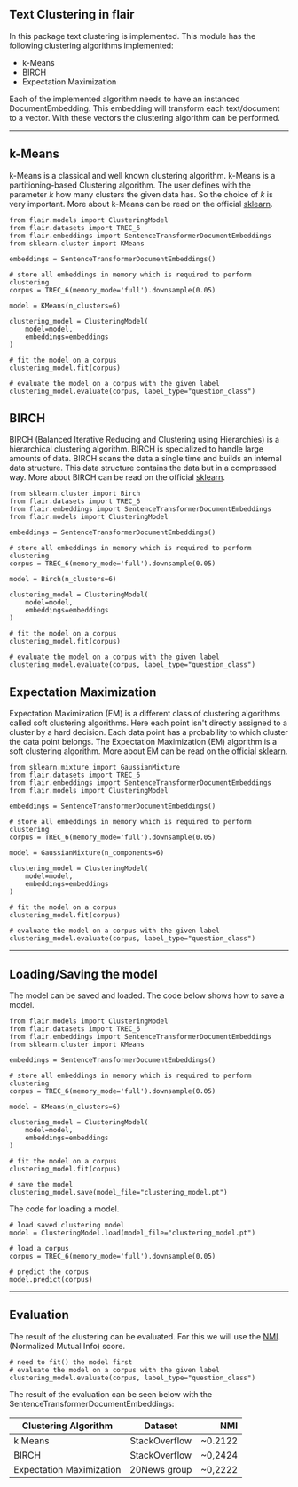 Text Clustering in flair
----------

In this package text clustering is implemented. This module has the following
clustering algorithms implemented:
- k-Means
- BIRCH
- Expectation Maximization

Each of the implemented algorithm needs to have an instanced DocumentEmbedding. This embedding will
transform each text/document to a vector. With these vectors the clustering algorithm can be performed.

---------------------------

k-Means
------
k-Means is a classical and well known clustering algorithm. k-Means is a partitioning-based Clustering algorithm.
The user defines with the parameter *k* how many clusters the given data has.
So the choice of *k* is very important.
More about k-Means can be read on the official [sklearn](https://scikit-learn.org/stable/modules/generated/sklearn.cluster.KMeans.html).


```
from flair.models import ClusteringModel
from flair.datasets import TREC_6
from flair.embeddings import SentenceTransformerDocumentEmbeddings
from sklearn.cluster import KMeans

embeddings = SentenceTransformerDocumentEmbeddings()

# store all embeddings in memory which is required to perform clustering
corpus = TREC_6(memory_mode='full').downsample(0.05)

model = KMeans(n_clusters=6)

clustering_model = ClusteringModel(
    model=model,
    embeddings=embeddings
)

# fit the model on a corpus
clustering_model.fit(corpus)

# evaluate the model on a corpus with the given label
clustering_model.evaluate(corpus, label_type="question_class")
```

BIRCH
---------
BIRCH (Balanced Iterative Reducing and Clustering using Hierarchies) is a hierarchical clustering algorithm.
BIRCH is specialized to handle large amounts of data. BIRCH scans the data a single time and builds an internal data
structure. This data structure contains the data but in a compressed way.
More about BIRCH can be read on the official [sklearn](https://scikit-learn.org/stable/modules/generated/sklearn.cluster.Birch.html).

```
from sklearn.cluster import Birch
from flair.datasets import TREC_6
from flair.embeddings import SentenceTransformerDocumentEmbeddings
from flair.models import ClusteringModel

embeddings = SentenceTransformerDocumentEmbeddings()

# store all embeddings in memory which is required to perform clustering
corpus = TREC_6(memory_mode='full').downsample(0.05)

model = Birch(n_clusters=6)

clustering_model = ClusteringModel(
    model=model,
    embeddings=embeddings
)

# fit the model on a corpus
clustering_model.fit(corpus)

# evaluate the model on a corpus with the given label
clustering_model.evaluate(corpus, label_type="question_class")
```


Expectation Maximization
--------------------------
Expectation Maximization (EM) is a different class of clustering algorithms called soft clustering algorithms.
Here each point isn't directly assigned to a cluster by a hard decision.
Each data point has a probability to which cluster the data point belongs. The Expectation Maximization (EM)
algorithm is a soft clustering algorithm.
More about EM can be read on the official [sklearn](https://scikit-learn.org/stable/modules/generated/sklearn.mixture.GaussianMixture.html).


```
from sklearn.mixture import GaussianMixture
from flair.datasets import TREC_6
from flair.embeddings import SentenceTransformerDocumentEmbeddings
from flair.models import ClusteringModel

embeddings = SentenceTransformerDocumentEmbeddings()

# store all embeddings in memory which is required to perform clustering
corpus = TREC_6(memory_mode='full').downsample(0.05)

model = GaussianMixture(n_components=6)

clustering_model = ClusteringModel(
    model=model,
    embeddings=embeddings
)

# fit the model on a corpus
clustering_model.fit(corpus)

# evaluate the model on a corpus with the given label
clustering_model.evaluate(corpus, label_type="question_class")
```

---------------------------

Loading/Saving the model
-----------

The model can be saved and loaded. The code below shows how to save a model.
```
from flair.models import ClusteringModel
from flair.datasets import TREC_6
from flair.embeddings import SentenceTransformerDocumentEmbeddings
from sklearn.cluster import KMeans

embeddings = SentenceTransformerDocumentEmbeddings()

# store all embeddings in memory which is required to perform clustering
corpus = TREC_6(memory_mode='full').downsample(0.05)

model = KMeans(n_clusters=6)

clustering_model = ClusteringModel(
    model=model,
    embeddings=embeddings
)

# fit the model on a corpus
clustering_model.fit(corpus)

# save the model
clustering_model.save(model_file="clustering_model.pt")
```

The code for loading a model.

````
# load saved clustering model
model = ClusteringModel.load(model_file="clustering_model.pt")

# load a corpus
corpus = TREC_6(memory_mode='full').downsample(0.05)

# predict the corpus
model.predict(corpus)
````

---------------------

Evaluation
---------
The result of the clustering can be evaluated. For this we will use the
[NMI](https://scikit-learn.org/stable/modules/generated/sklearn.metrics.normalized_mutual_info_score.html).
(Normalized Mutual Info) score.

````
# need to fit() the model first
# evaluate the model on a corpus with the given label
clustering_model.evaluate(corpus, label_type="question_class")
````

The result of the evaluation  can be seen below with the SentenceTransformerDocumentEmbeddings:


| Clustering Algorithm     |    Dataset    |     NMI |
|--------------------------|:-------------:|--------:|
| k Means                  | StackOverflow | ~0.2122 |
| BIRCH                    | StackOverflow | ~0,2424 |
| Expectation Maximization | 20News group  | ~0,2222 |
